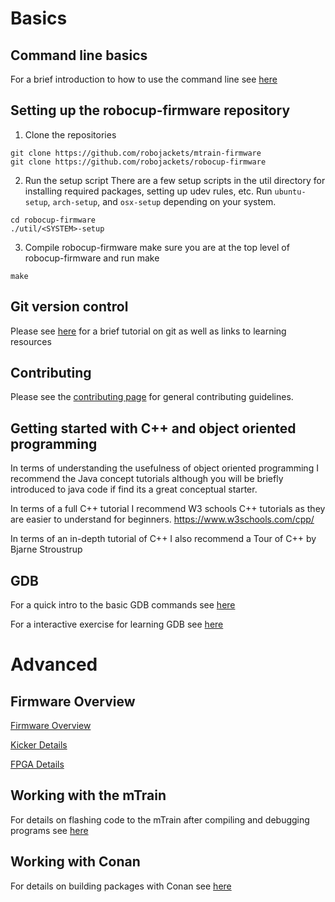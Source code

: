 # Basics

## Command line basics
For a brief introduction to how to use the command line see [here](CommandLineBasics.md)


## Setting up the robocup-firmware repository
1) Clone the repositories
```
git clone https://github.com/robojackets/mtrain-firmware
git clone https://github.com/robojackets/robocup-firmware
```

2) Run the setup script
There are a few setup scripts in the util directory for installing required packages, setting up udev rules, etc.  Run `ubuntu-setup`, `arch-setup`, and `osx-setup` depending on your system.
```
cd robocup-firmware
./util/<SYSTEM>-setup
```

3) Compile robocup-firmware
make sure you are at the top level of robocup-firmware and run make
```
make
```


## Git version control
Please see [here](Git.md) for a brief tutorial on git as well as links to learning resources


## Contributing
Please see the [contributing page](Contributing.md) for general contributing guidelines.


## Getting started with C++ and object oriented programming
In terms of understanding the usefulness of object oriented programming I recommend the Java concept tutorials although you will be briefly introduced to java code if find its a great conceptual starter.

In terms of a full C++ tutorial I recommend W3 schools C++ tutorials as they are easier to understand for beginners.
https://www.w3schools.com/cpp/

In terms of an in-depth tutorial of C++ I also recommend a Tour of C++ by Bjarne Stroustrup

## GDB
For a quick intro to the basic GDB commands see [here](GDB.md)

For a interactive exercise for learning GDB see [here](GDBExercise.md)


# Advanced

## Firmware Overview
[Firmware Overview](Firmware.md)

[Kicker Details](Kicker.md)

[FPGA Details](FPGA.md)


## Working with the mTrain
For details on flashing code to the mTrain after compiling and debugging programs see [here](mTrainFlashingAndDebugging.md)


## Working with Conan
For details on building packages with Conan see [here](Conan.md)
